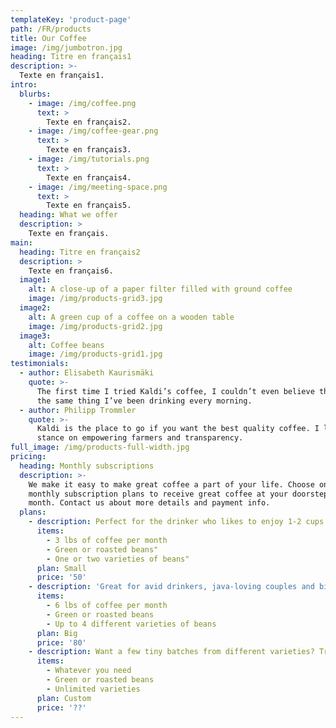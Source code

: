 ```yaml
---
templateKey: 'product-page'
path: /FR/products
title: Our Coffee
image: /img/jumbotron.jpg
heading: Titre en français1
description: >-
  Texte en français1.
intro:
  blurbs:
    - image: /img/coffee.png
      text: >
        Texte en français2.
    - image: /img/coffee-gear.png
      text: >
        Texte en français3.
    - image: /img/tutorials.png
      text: >
        Texte en français4.
    - image: /img/meeting-space.png
      text: >
        Texte en français5.
  heading: What we offer
  description: >
    Texte en français.
main:
  heading: Titre en français2
  description: >
    Texte en français6.
  image1:
    alt: A close-up of a paper filter filled with ground coffee
    image: /img/products-grid3.jpg
  image2:
    alt: A green cup of a coffee on a wooden table
    image: /img/products-grid2.jpg
  image3:
    alt: Coffee beans
    image: /img/products-grid1.jpg
testimonials:
  - author: Elisabeth Kaurismäki
    quote: >-
      The first time I tried Kaldi’s coffee, I couldn’t even believe that was
      the same thing I’ve been drinking every morning.
  - author: Philipp Trommler
    quote: >-
      Kaldi is the place to go if you want the best quality coffee. I love their
      stance on empowering farmers and transparency.
full_image: /img/products-full-width.jpg
pricing:
  heading: Monthly subscriptions
  description: >-
    We make it easy to make great coffee a part of your life. Choose one of our
    monthly subscription plans to receive great coffee at your doorstep each
    month. Contact us about more details and payment info.
  plans:
    - description: Perfect for the drinker who likes to enjoy 1-2 cups per day.
      items:
        - 3 lbs of coffee per month
        - Green or roasted beans"
        - One or two varieties of beans"
      plan: Small
      price: '50'
    - description: 'Great for avid drinkers, java-loving couples and bigger crowds'
      items:
        - 6 lbs of coffee per month
        - Green or roasted beans
        - Up to 4 different varieties of beans
      plan: Big
      price: '80'
    - description: Want a few tiny batches from different varieties? Try our custom plan
      items:
        - Whatever you need
        - Green or roasted beans
        - Unlimited varieties
      plan: Custom
      price: '??'
---
```

